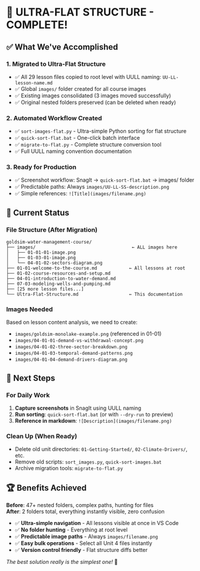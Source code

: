 # 🎯 ULTRA-FLAT STRUCTURE - COMPLETE! 

## ✅ What We've Accomplished

### 1. **Migrated to Ultra-Flat Structure**
- ✅ All 29 lesson files copied to root level with UULL naming: `UU-LL-lesson-name.md`
- ✅ Global `images/` folder created for all course images  
- ✅ Existing images consolidated (3 images moved successfully)
- ✅ Original nested folders preserved (can be deleted when ready)

### 2. **Automated Workflow Created**
- ✅ `sort-images-flat.py` - Ultra-simple Python sorting for flat structure
- ✅ `quick-sort-flat.bat` - One-click batch interface  
- ✅ `migrate-to-flat.py` - Complete structure conversion tool
- ✅ Full UULL naming convention documentation

### 3. **Ready for Production**
- ✅ Screenshot workflow: SnagIt → `quick-sort-flat.bat` → images/ folder
- ✅ Predictable paths: Always `images/UU-LL-SS-description.png`
- ✅ Simple references: `![Title](images/filename.png)`

## 🔄 Current Status

### File Structure (After Migration)
```
goldsim-water-management-course/
├── images/                                    ← ALL images here
│   ├── 01-01-01-image.png
│   ├── 01-03-01-image.png  
│   └── 04-01-02-sectors-diagram.png
├── 01-01-welcome-to-the-course.md            ← All lessons at root
├── 01-02-course-resources-and-setup.md
├── 04-01-introduction-to-water-demand.md
├── 07-03-modeling-wells-and-pumping.md
├── [25 more lesson files...]
└── Ultra-Flat-Structure.md                   ← This documentation
```

### Images Needed
Based on lesson content analysis, we need to create:
- `images/goldsim-monolake-example.png` (referenced in 01-01)
- `images/04-01-01-demand-vs-withdrawal-concept.png`  
- `images/04-01-02-three-sector-breakdown.png`
- `images/04-01-03-temporal-demand-patterns.png`
- `images/04-01-04-demand-drivers-diagram.png`

## 🎯 Next Steps

### For Daily Work
1. **Capture screenshots** in SnagIt using UULL naming
2. **Run sorting**: `quick-sort-flat.bat` (or with `--dry-run` to preview)  
3. **Reference in markdown**: `![Description](images/filename.png)`

### Clean Up (When Ready)
- Delete old unit directories: `01-Getting-Started/`, `02-Climate-Drivers/`, etc.
- Remove old scripts: `sort_images.py`, `quick-sort-images.bat`
- Archive migration tools: `migrate-to-flat.py`

## 🏆 Benefits Achieved

**Before**: 47+ nested folders, complex paths, hunting for files  
**After**: 2 folders total, everything instantly visible, zero confusion

- ✅ **Ultra-simple navigation** - All lessons visible at once in VS Code
- ✅ **No folder hunting** - Everything at root level  
- ✅ **Predictable image paths** - Always `images/filename.png`
- ✅ **Easy bulk operations** - Select all Unit 4 files instantly
- ✅ **Version control friendly** - Flat structure diffs better

*The best solution really is the simplest one!* 🎯
